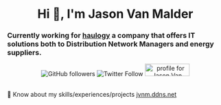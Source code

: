 <h1 align="center">Hi 👋, I'm Jason Van Malder</h1>
<h3>Currently working for <a href="https://haulogy.net/" target="_blank">haulogy</a> a company that offers IT solutions both to Distribution Network Managers and energy suppliers.</h3>

<div align="center">
  <img alt="GitHub followers" src="https://img.shields.io/github/followers/jvnm-dev?style=social">
  <img alt="Twitter Follow" src="https://img.shields.io/twitter/follow/jvnm_dev?style=social">
  <a href="https://stackoverflow.com/users/6025091/jason-van-malder"><img src="https://stackoverflow.com/users/flair/6025091.png?theme=dark" width="104" height="29" alt="profile for Jason Van Malder at Stack Overflow, Q&amp;A for professional and enthusiast programmers" title="profile for Jason Van Malder at Stack Overflow, Q&amp;A for professional and enthusiast programmers"></a>
 </div>
<br />
<p>📄 Know about my skills/experiences/projects <a href="https://jvnm.ddns.net/" target="_blank">jvnm.ddns.net</a></p>
